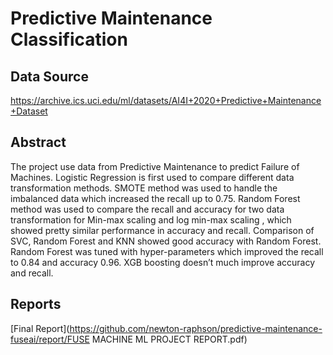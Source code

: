 # Predictive Maintenance Classification

## Data Source

https://archive.ics.uci.edu/ml/datasets/AI4I+2020+Predictive+Maintenance+Dataset  

## Abstract

The project use data from Predictive Maintenance to predict Failure of Machines.  Logistic 
Regression is first used to compare different data transformation methods. SMOTE method 
was used to handle the imbalanced data which increased the recall up to 0.75. Random Forest 
method was used to compare the recall and accuracy  for two data transformation for Min-max 
scaling and log min-max scaling , which showed pretty similar performance in accuracy and 
recall. Comparison of SVC, Random Forest and KNN showed good accuracy with Random 
Forest. Random Forest was tuned with hyper-parameters which improved the recall to 0.84 and 
accuracy 0.96. XGB boosting doesn’t much improve accuracy and recall.

## Reports 

[Final Report](https://github.com/newton-raphson/predictive-maintenance-fuseai/report/FUSE MACHINE ML PROJECT REPORT.pdf)